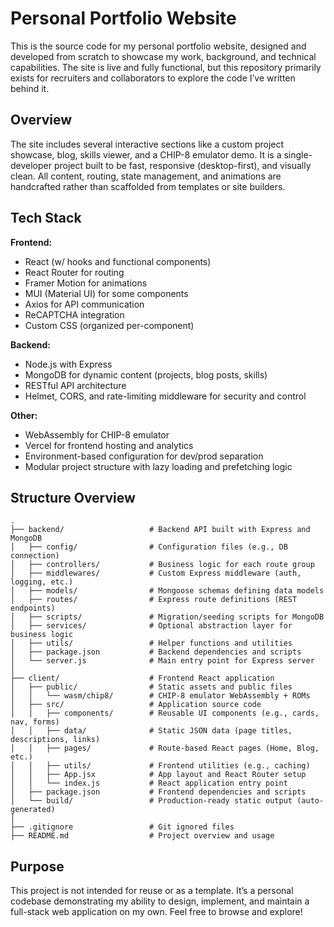 # Personal Portfolio Website

This is the source code for my personal portfolio website, designed and developed from scratch to showcase my work, background, and technical capabilities. The site is live and fully functional, but this repository primarily exists for recruiters and collaborators to explore the code I’ve written behind it.

## Overview

The site includes several interactive sections like a custom project showcase, blog, skills viewer, and a CHIP-8 emulator demo. It is a single-developer project built to be fast, responsive (desktop-first), and visually clean. All content, routing, state management, and animations are handcrafted rather than scaffolded from templates or site builders.

## Tech Stack

**Frontend:**
- React (w/ hooks and functional components)
- React Router for routing
- Framer Motion for animations
- MUI (Material UI) for some components
- Axios for API communication
- ReCAPTCHA integration
- Custom CSS (organized per-component)

**Backend:**
- Node.js with Express
- MongoDB for dynamic content (projects, blog posts, skills)
- RESTful API architecture
- Helmet, CORS, and rate-limiting middleware for security and control

**Other:**
- WebAssembly for CHIP-8 emulator
- Vercel for frontend hosting and analytics
- Environment-based configuration for dev/prod separation
- Modular project structure with lazy loading and prefetching logic

## Structure Overview

```
.
├── backend/                   # Backend API built with Express and MongoDB
│   ├── config/                # Configuration files (e.g., DB connection)
│   ├── controllers/           # Business logic for each route group
│   ├── middlewares/           # Custom Express middleware (auth, logging, etc.)
│   ├── models/                # Mongoose schemas defining data models
│   ├── routes/                # Express route definitions (REST endpoints)
│   ├── scripts/               # Migration/seeding scripts for MongoDB
│   ├── services/              # Optional abstraction layer for business logic
│   ├── utils/                 # Helper functions and utilities
│   ├── package.json           # Backend dependencies and scripts
│   └── server.js              # Main entry point for Express server
│
├── client/                    # Frontend React application
│   ├── public/                # Static assets and public files
│   │   └── wasm/chip8/        # CHIP-8 emulator WebAssembly + ROMs
│   ├── src/                   # Application source code
│   │   ├── components/        # Reusable UI components (e.g., cards, nav, forms)
│   │   ├── data/              # Static JSON data (page titles, descriptions, links)
│   │   ├── pages/             # Route-based React pages (Home, Blog, etc.)
│   │   ├── utils/             # Frontend utilities (e.g., caching)
│   │   ├── App.jsx            # App layout and React Router setup
│   │   └── index.js           # React application entry point
│   ├── package.json           # Frontend dependencies and scripts
│   └── build/                 # Production-ready static output (auto-generated)
│
├── .gitignore                 # Git ignored files
├── README.md                  # Project overview and usage
```


## Purpose

This project is not intended for reuse or as a template. It’s a personal codebase demonstrating my ability to design, implement, and maintain a full-stack web application on my own. Feel free to browse and explore!
